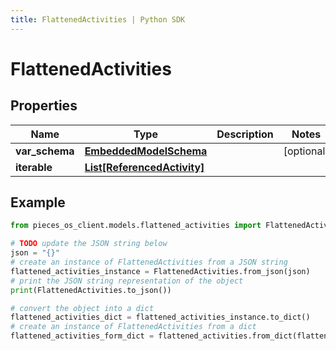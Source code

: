 ```yaml
---
title: FlattenedActivities | Python SDK
---
```


# FlattenedActivities


## Properties

Name | Type | Description | Notes
------------ | ------------- | ------------- | -------------
**var_schema** | [**EmbeddedModelSchema**](EmbeddedModelSchema) |  | [optional] 
**iterable** | [**List[ReferencedActivity]**](ReferencedActivity) |  | 

## Example

```python
from pieces_os_client.models.flattened_activities import FlattenedActivities

# TODO update the JSON string below
json = "{}"
# create an instance of FlattenedActivities from a JSON string
flattened_activities_instance = FlattenedActivities.from_json(json)
# print the JSON string representation of the object
print(FlattenedActivities.to_json())

# convert the object into a dict
flattened_activities_dict = flattened_activities_instance.to_dict()
# create an instance of FlattenedActivities from a dict
flattened_activities_form_dict = flattened_activities.from_dict(flattened_activities_dict)
```


